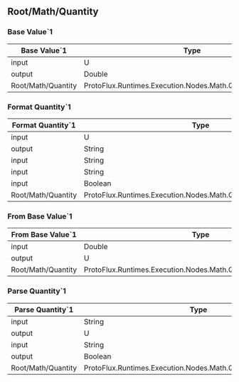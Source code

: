 <!-----------------------------------------------------------------------+
 ! This file has been generated using a script. Do not edit it manually. !
 ! Edit the individual node pages instead.                               !
 +----------------------------------------------------------------------->

## Root/Math/Quantity

### Base Value\`1

<!-- ProtofluxNode:start -->
| Base Value\`1 | Type | Label |
| --- | ---- | ----- |
| input | U | Value |
| output | Double | * |
| Root/Math/Quantity | ProtoFlux.Runtimes.Execution.Nodes.Math.Quantity.BaseValue\`1 |  |
<!-- ProtofluxNode:end -->


### Format Quantity\`1

<!-- ProtofluxNode:start -->
| Format Quantity\`1 | Type | Label |
| --- | ---- | ----- |
| input | U | Value |
| output | String | * |
| input | String | FormatUnit |
| input | String | FormatNumber |
| input | Boolean | UseLongNames |
| Root/Math/Quantity | ProtoFlux.Runtimes.Execution.Nodes.Math.Quantity.FormatQuantity\`1 |  |
<!-- ProtofluxNode:end -->


### From Base Value\`1

<!-- ProtofluxNode:start -->
| From Base Value\`1 | Type | Label |
| --- | ---- | ----- |
| input | Double | BaseValue |
| output | U | * |
| Root/Math/Quantity | ProtoFlux.Runtimes.Execution.Nodes.Math.Quantity.FromBaseValue\`1 |  |
<!-- ProtofluxNode:end -->


### Parse Quantity\`1

<!-- ProtofluxNode:start -->
| Parse Quantity\`1 | Type | Label |
| --- | ---- | ----- |
| input | String | Str |
| output | U | Value |
| input | String | DefaultUnit |
| output | Boolean | IsParsed |
| Root/Math/Quantity | ProtoFlux.Runtimes.Execution.Nodes.Math.Quantity.ParseQuantity\`1 |  |
<!-- ProtofluxNode:end -->


